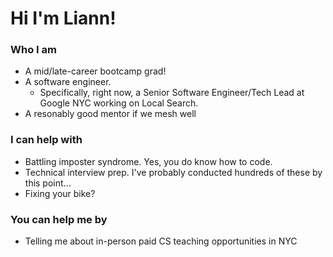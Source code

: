 # Hi I'm Liann!

### Who I am 

* A mid/late-career bootcamp grad! 
* A software engineer. 
  * Specifically, right now, a Senior Software Engineer/Tech Lead at Google NYC working on Local Search.
* A resonably good mentor if we mesh well

### I can help with

* Battling imposter syndrome. Yes, you do know how to code.
* Technical interview prep. I've probably conducted hundreds of these by this point...
* Fixing your bike?

### You can help me by

* Telling me about in-person paid CS teaching opportunities in NYC
